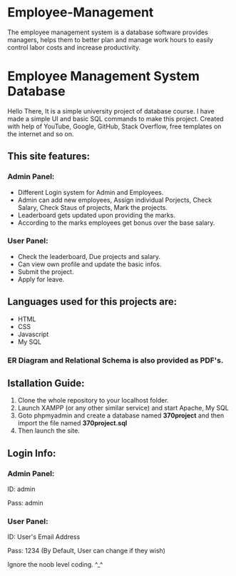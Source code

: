 # Employee-Management
The employee management system is a database software provides managers, helps them to better plan and manage work hours to easily control labor costs and increase productivity.
# Employee Management System Database

Hello There, It is a simple university project of database course. I have made a simple UI and basic SQL commands to make this project.
Created with help of YouTube, Google, GitHub, Stack Overflow, free templates on the internet and so on. 

## This site features:
### Admin Panel:
* Different Login system for Admin and Employees.
* Admin can add new employees, Assign individual Porjects, Check Salary, Check Staus of projects, Mark the projects.
* Leaderboard gets updated upon providing the marks.
* According to the marks employees get bonus over the base salary.

### User Panel:
* Check the leaderboard, Due projects and salary.
* Can view own profile and update the basic infos.
* Submit the project.
* Apply for leave.

## Languages used for this projects are:
* HTML
* CSS
* Javascript
* My SQL

### ER Diagram and Relational Schema is also provided as PDF's. 

## Istallation Guide:
1. Clone the whole repository to your localhost folder.
2. Launch XAMPP (or any other similar service) and start Apache, My SQL
3. Goto phpmyadmin and create a database named **370project** and then import the file named **370project.sql**
4. Then launch the site.

## Login Info:
### Admin Panel:
ID: admin

Pass: admin

### User Panel:
ID: User's Email Address

Pass: 1234 (By Default, User can change if they wish)


Ignore the noob level coding. ^_^
